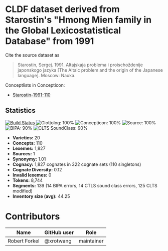 # CLDF dataset derived from Starostin's "Hmong Mien family in the Global Lexicostatistical Database" from 1991 

Cite the source dataset as

> Starostin, Sergej. 1991. Altajskaja problema i proischoždenije japonskogo jazyka [The Altaic problem and the origin of the Japanese language]. Moscow: Nauka.


Conceptlists in Concepticon:
- [Starostin-1991-110](https://concepticon.clld.org/contributions/Starostin-1991-110)
## Statistics


[![Build Status](https://travis-ci.org/lexibank/starostinhmongmien.svg?branch=master)](https://travis-ci.org/lexibank/starostinhmongmien)
![Glottolog: 100%](https://img.shields.io/badge/Glottolog-100%25-brightgreen.svg "Glottolog: 100%")
![Concepticon: 100%](https://img.shields.io/badge/Concepticon-100%25-brightgreen.svg "Concepticon: 100%")
![Source: 100%](https://img.shields.io/badge/Source-100%25-brightgreen.svg "Source: 100%")
![BIPA: 90%](https://img.shields.io/badge/BIPA-90%25-yellowgreen.svg "BIPA: 90%")
![CLTS SoundClass: 90%](https://img.shields.io/badge/CLTS%20SoundClass-90%25-yellowgreen.svg "CLTS SoundClass: 90%")

- **Varieties:** 20
- **Concepts:** 110
- **Lexemes:** 1,827
- **Sources:** 1
- **Synonymy:** 1.01
- **Cognacy:** 1,827 cognates in 322 cognate sets (110 singletons)
- **Cognate Diversity:** 0.12
- **Invalid lexemes:** 0
- **Tokens:** 8,744
- **Segments:** 139 (14 BIPA errors, 14 CTLS sound class errors, 125 CLTS modified)
- **Inventory size (avg):** 44.25

# Contributors

Name | GitHub user | Role
 --- | --- | --- 
Robert Forkel | @xrotwang | maintainer

